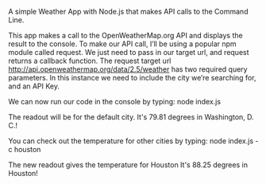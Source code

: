 A simple Weather App with Node.js that makes API calls to the Command Line.

This app makes a call to the OpenWeatherMap.org API and displays the result to the console.
To make our API call, I’ll be using a popular npm module called request. We just need to pass in our target url, and request returns a callback function.
The request target url http://api.openweathermap.org/data/2.5/weather has two required query parameters. In this instance we need to include the city we’re searching for, and an API Key.

We can now run our code in the console by typing:
node index.js

The readout will be for the default city.
It's 79.81 degrees in Washington, D. C.!

You can check out the temperature for other cities by typing:
node index.js -c houston

The new readout gives the temperature for Houston
It's 88.25 degrees in Houston!

